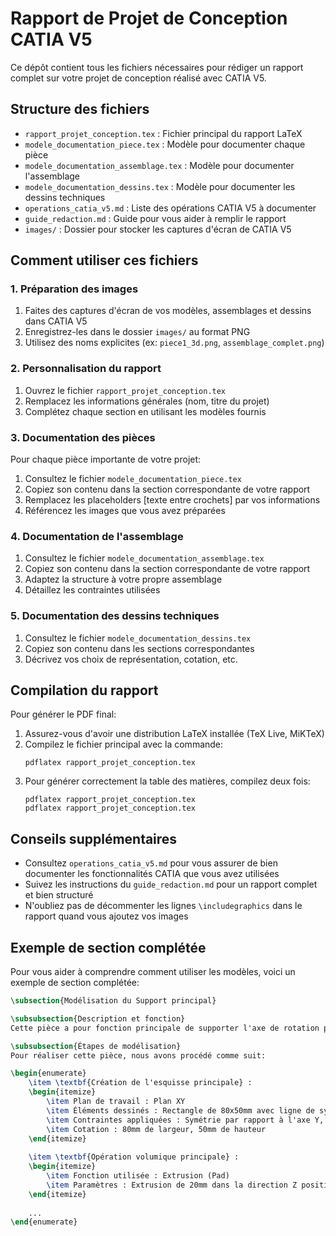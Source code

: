 # Rapport de Projet de Conception CATIA V5

Ce dépôt contient tous les fichiers nécessaires pour rédiger un rapport complet sur votre projet de conception réalisé avec CATIA V5.

## Structure des fichiers

- `rapport_projet_conception.tex` : Fichier principal du rapport LaTeX
- `modele_documentation_piece.tex` : Modèle pour documenter chaque pièce
- `modele_documentation_assemblage.tex` : Modèle pour documenter l'assemblage
- `modele_documentation_dessins.tex` : Modèle pour documenter les dessins techniques
- `operations_catia_v5.md` : Liste des opérations CATIA V5 à documenter
- `guide_redaction.md` : Guide pour vous aider à remplir le rapport
- `images/` : Dossier pour stocker les captures d'écran de CATIA V5

## Comment utiliser ces fichiers

### 1. Préparation des images

1. Faites des captures d'écran de vos modèles, assemblages et dessins dans CATIA V5
2. Enregistrez-les dans le dossier `images/` au format PNG
3. Utilisez des noms explicites (ex: `piece1_3d.png`, `assemblage_complet.png`)

### 2. Personnalisation du rapport

1. Ouvrez le fichier `rapport_projet_conception.tex`
2. Remplacez les informations générales (nom, titre du projet)
3. Complétez chaque section en utilisant les modèles fournis

### 3. Documentation des pièces

Pour chaque pièce importante de votre projet:

1. Consultez le fichier `modele_documentation_piece.tex`
2. Copiez son contenu dans la section correspondante de votre rapport
3. Remplacez les placeholders [texte entre crochets] par vos informations
4. Référencez les images que vous avez préparées

### 4. Documentation de l'assemblage

1. Consultez le fichier `modele_documentation_assemblage.tex`
2. Copiez son contenu dans la section correspondante de votre rapport
3. Adaptez la structure à votre propre assemblage
4. Détaillez les contraintes utilisées

### 5. Documentation des dessins techniques

1. Consultez le fichier `modele_documentation_dessins.tex`
2. Copiez son contenu dans les sections correspondantes
3. Décrivez vos choix de représentation, cotation, etc.

## Compilation du rapport

Pour générer le PDF final:

1. Assurez-vous d'avoir une distribution LaTeX installée (TeX Live, MiKTeX)
2. Compilez le fichier principal avec la commande:
   ```
   pdflatex rapport_projet_conception.tex
   ```
3. Pour générer correctement la table des matières, compilez deux fois:
   ```
   pdflatex rapport_projet_conception.tex
   pdflatex rapport_projet_conception.tex
   ```

## Conseils supplémentaires

- Consultez `operations_catia_v5.md` pour vous assurer de bien documenter les fonctionnalités CATIA que vous avez utilisées
- Suivez les instructions du `guide_redaction.md` pour un rapport complet et bien structuré
- N'oubliez pas de décommenter les lignes `\includegraphics` dans le rapport quand vous ajoutez vos images

## Exemple de section complétée

Pour vous aider à comprendre comment utiliser les modèles, voici un exemple de section complétée:

```latex
\subsection{Modélisation du Support principal}

\subsubsection{Description et fonction}
Cette pièce a pour fonction principale de supporter l'axe de rotation principal. Elle est caractérisée par sa forme en U avec deux alésages alignés de diamètre 15mm.

\subsubsection{Étapes de modélisation}
Pour réaliser cette pièce, nous avons procédé comme suit:

\begin{enumerate}
    \item \textbf{Création de l'esquisse principale} : 
    \begin{itemize}
        \item Plan de travail : Plan XY
        \item Éléments dessinés : Rectangle de 80x50mm avec ligne de symétrie verticale
        \item Contraintes appliquées : Symétrie par rapport à l'axe Y, horizontalité et verticalité des côtés
        \item Cotation : 80mm de largeur, 50mm de hauteur
    \end{itemize}
    
    \item \textbf{Opération volumique principale} : 
    \begin{itemize}
        \item Fonction utilisée : Extrusion (Pad)
        \item Paramètres : Extrusion de 20mm dans la direction Z positif
    \end{itemize}
    
    ...
\end{enumerate}
``` 